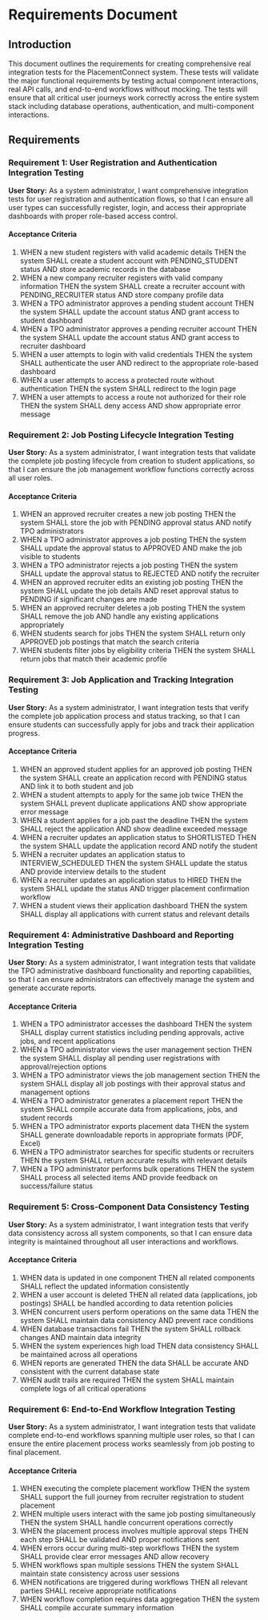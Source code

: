 # Requirements Document

## Introduction

This document outlines the requirements for creating comprehensive real integration tests for the PlacementConnect system. These tests will validate the major functional requirements by testing actual component interactions, real API calls, and end-to-end workflows without mocking. The tests will ensure that all critical user journeys work correctly across the entire system stack including database operations, authentication, and multi-component interactions.

## Requirements

### Requirement 1: User Registration and Authentication Integration Testing

**User Story:** As a system administrator, I want comprehensive integration tests for user registration and authentication flows, so that I can ensure all user types can successfully register, login, and access their appropriate dashboards with proper role-based access control.

#### Acceptance Criteria

1. WHEN a new student registers with valid academic details THEN the system SHALL create a student account with PENDING_STUDENT status AND store academic records in the database
2. WHEN a new company recruiter registers with valid company information THEN the system SHALL create a recruiter account with PENDING_RECRUITER status AND store company profile data
3. WHEN a TPO administrator approves a pending student account THEN the system SHALL update the account status AND grant access to student dashboard
4. WHEN a TPO administrator approves a pending recruiter account THEN the system SHALL update the account status AND grant access to recruiter dashboard
5. WHEN a user attempts to login with valid credentials THEN the system SHALL authenticate the user AND redirect to the appropriate role-based dashboard
6. WHEN a user attempts to access a protected route without authentication THEN the system SHALL redirect to the login page
7. WHEN a user attempts to access a route not authorized for their role THEN the system SHALL deny access AND show appropriate error message

### Requirement 2: Job Posting Lifecycle Integration Testing

**User Story:** As a system administrator, I want integration tests that validate the complete job posting lifecycle from creation to student applications, so that I can ensure the job management workflow functions correctly across all user roles.

#### Acceptance Criteria

1. WHEN an approved recruiter creates a new job posting THEN the system SHALL store the job with PENDING approval status AND notify TPO administrators
2. WHEN a TPO administrator approves a job posting THEN the system SHALL update the approval status to APPROVED AND make the job visible to students
3. WHEN a TPO administrator rejects a job posting THEN the system SHALL update the approval status to REJECTED AND notify the recruiter
4. WHEN an approved recruiter edits an existing job posting THEN the system SHALL update the job details AND reset approval status to PENDING if significant changes are made
5. WHEN an approved recruiter deletes a job posting THEN the system SHALL remove the job AND handle any existing applications appropriately
6. WHEN students search for jobs THEN the system SHALL return only APPROVED job postings that match the search criteria
7. WHEN students filter jobs by eligibility criteria THEN the system SHALL return jobs that match their academic profile

### Requirement 3: Job Application and Tracking Integration Testing

**User Story:** As a system administrator, I want integration tests that verify the complete job application process and status tracking, so that I can ensure students can successfully apply for jobs and track their application progress.

#### Acceptance Criteria

1. WHEN an approved student applies for an approved job posting THEN the system SHALL create an application record with PENDING status AND link it to both student and job
2. WHEN a student attempts to apply for the same job twice THEN the system SHALL prevent duplicate applications AND show appropriate error message
3. WHEN a student applies for a job past the deadline THEN the system SHALL reject the application AND show deadline exceeded message
4. WHEN a recruiter updates an application status to SHORTLISTED THEN the system SHALL update the application record AND notify the student
5. WHEN a recruiter updates an application status to INTERVIEW_SCHEDULED THEN the system SHALL update the status AND provide interview details to the student
6. WHEN a recruiter updates an application status to HIRED THEN the system SHALL update the status AND trigger placement confirmation workflow
7. WHEN a student views their application dashboard THEN the system SHALL display all applications with current status and relevant details

### Requirement 4: Administrative Dashboard and Reporting Integration Testing

**User Story:** As a system administrator, I want integration tests that validate the TPO administrative dashboard functionality and reporting capabilities, so that I can ensure administrators can effectively manage the system and generate accurate reports.

#### Acceptance Criteria

1. WHEN a TPO administrator accesses the dashboard THEN the system SHALL display current statistics including pending approvals, active jobs, and recent applications
2. WHEN a TPO administrator views the user management section THEN the system SHALL display all pending user registrations with approval/rejection options
3. WHEN a TPO administrator views the job management section THEN the system SHALL display all job postings with their approval status and management options
4. WHEN a TPO administrator generates a placement report THEN the system SHALL compile accurate data from applications, jobs, and student records
5. WHEN a TPO administrator exports placement data THEN the system SHALL generate downloadable reports in appropriate formats (PDF, Excel)
6. WHEN a TPO administrator searches for specific students or recruiters THEN the system SHALL return accurate results with relevant details
7. WHEN a TPO administrator performs bulk operations THEN the system SHALL process all selected items AND provide feedback on success/failure status

### Requirement 5: Cross-Component Data Consistency Testing

**User Story:** As a system administrator, I want integration tests that verify data consistency across all system components, so that I can ensure data integrity is maintained throughout all user interactions and workflows.

#### Acceptance Criteria

1. WHEN data is updated in one component THEN all related components SHALL reflect the updated information consistently
2. WHEN a user account is deleted THEN all related data (applications, job postings) SHALL be handled according to data retention policies
3. WHEN concurrent users perform operations on the same data THEN the system SHALL maintain data consistency AND prevent race conditions
4. WHEN database transactions fail THEN the system SHALL rollback changes AND maintain data integrity
5. WHEN the system experiences high load THEN data consistency SHALL be maintained across all operations
6. WHEN reports are generated THEN the data SHALL be accurate AND consistent with the current database state
7. WHEN audit trails are required THEN the system SHALL maintain complete logs of all critical operations

### Requirement 6: End-to-End Workflow Integration Testing

**User Story:** As a system administrator, I want integration tests that validate complete end-to-end workflows spanning multiple user roles, so that I can ensure the entire placement process works seamlessly from job posting to final placement.

#### Acceptance Criteria

1. WHEN executing the complete placement workflow THEN the system SHALL support the full journey from recruiter registration to student placement
2. WHEN multiple users interact with the same job posting simultaneously THEN the system SHALL handle concurrent operations correctly
3. WHEN the placement process involves multiple approval steps THEN each step SHALL be validated AND proper notifications sent
4. WHEN errors occur during multi-step workflows THEN the system SHALL provide clear error messages AND allow recovery
5. WHEN workflows span multiple sessions THEN the system SHALL maintain state consistency across user sessions
6. WHEN notifications are triggered during workflows THEN all relevant parties SHALL receive appropriate notifications
7. WHEN workflow completion requires data aggregation THEN the system SHALL compile accurate summary information